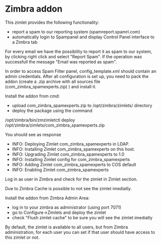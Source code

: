 
	
# Zimbra addon 
 
This zimlet provides the following functionality: 
- report a spam to our reporting system (spamreport.spamrl.com) 
- automatically login to Spampanel and display Control Panel interface to a Zimbra tab 
 
For every email we have the possibility to report it as spam to our system, by clicking right click and select "Report Spam". 
If the operation was successfull the message "Email was reported as spam".  
 
In order to access Spam Filter panel, config_template.xml should contain an admin credentials.
After all configuration is set up, you need to pack the addon (create a .zip archive with all sources file (com_zimbra_spamexperts.zip) ) and install it.

Install the addon from cmd:
- upload com_zimbra_spamexperts.zip to /opt/zimbra/zimlets/ directory 
- deploy the package using the command 
 
/opt/zimbra/bin/zmzimletctl deploy /opt/zimbra/zimlets/com_zimbra_spamexperts.zip 
 
You should see as response 
 
- INFO: Deploying Zimlet com_zimbra_spamexperts in LDAP. 
- INFO: Installing Zimlet com_zimbra_spamexperts on this host. 
- INFO: Upgrading Zimlet com_zimbra_spamexperts to 1.0 
- INFO: Installing Zimlet config for com_zimbra_spamexperts 
- INFO: Adding Zimlet com_zimbra_spamexperts to COS default 
- INFO: Enabling Zimlet com_zimbra_spamexperts 
 
Log in as user in Zimbra and check for the zimlet in Zimlet section. 
 
Due to Zimbra Cache is possible to not see the zimlet imediatly. 
 
Install the addon from Zimbra Admin Area:
- log in to your zimbra as administrator (using port 7071)
- go to Configure->Zimlets and deploy the zimlet
- check "Flush zimlet cache" to be sure you will see the zimlet imediatly

By default, the zimlet is available to all users, but from Zimbra administration, for each user you can set if 
that user should have access to this zimlet or not.